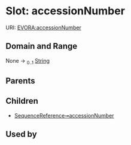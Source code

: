 
# Slot: accessionNumber



URI: [EVORA:accessionNumber](https://evora-project.eu/accessionNumber)


## Domain and Range

None &#8594;  <sub>0..1</sub> [String](types/String.md)

## Parents


## Children

 *  [SequenceReference➞accessionNumber](SequenceReference_accessionNumber.md)

## Used by

